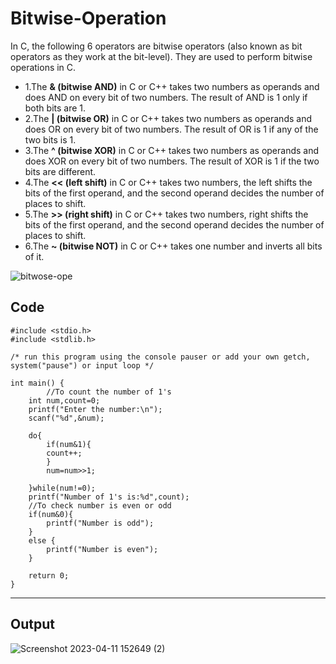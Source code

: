 # Bitwise-Operation
In C, the following 6 operators are bitwise operators (also known as bit operators as they work at the bit-level). They are used to perform bitwise operations in C.
 

- 1.The __& (bitwise AND)__ in C or C++ takes two numbers as operands and does AND on every bit of two numbers. The result of AND is 1 only if both bits are 1.  
- 2.The __| (bitwise OR)__ in C or C++ takes two numbers as operands and does OR on every bit of two numbers. The result of OR is 1 if any of the two bits is 1. 
- 3.The __^ (bitwise XOR)__ in C or C++ takes two numbers as operands and does XOR on every bit of two numbers. The result of XOR is 1 if the two bits are different. 
- 4.The __<< (left shift)__ in C or C++ takes two numbers, the left shifts the bits of the first operand, and the second operand decides the number of places to shift. 
- 5.The __>> (right shift)__ in C or C++ takes two numbers, right shifts the bits of the first operand, and the second operand decides the number of places to shift. 
- 6.The __~ (bitwise NOT)__ in C or C++ takes one number and inverts all bits of it.

![bitwose-ope](https://user-images.githubusercontent.com/113619312/234051949-06920a17-ca18-4d85-bfba-6aed5ca1309e.png)

## __Code__
```
#include <stdio.h>
#include <stdlib.h>

/* run this program using the console pauser or add your own getch, system("pause") or input loop */

int main() {
		//To count the number of 1's
	int num,count=0;
	printf("Enter the number:\n");
	scanf("%d",&num);
	
	do{
		if(num&1){
		count++;
		}
		num=num>>1;
		
	}while(num!=0);
	printf("Number of 1's is:%d",count);
	//To check number is even or odd
	if(num&0){
		printf("Number is odd");
	}
	else {
		printf("Number is even");
	}
	
	return 0;
}
```

---

## __Output__
![Screenshot 2023-04-11 152649 (2)](https://user-images.githubusercontent.com/113619312/234052498-a3f5439d-874c-483b-8108-e0da7513ffaa.png)
